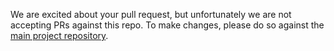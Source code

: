 We are excited about your pull request, but unfortunately we are not accepting PRs against this repo. To make changes, please do so against the [main project repository](https://github.com/stdlib-js/stdlib).